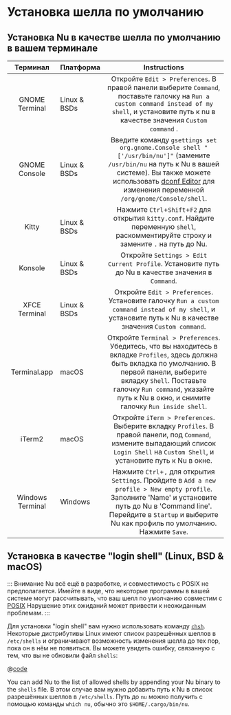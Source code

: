 # Установка шелла по умолчанию

## Установка Nu в качестве шелла по умолчанию в вашем терминале

|     Терминал     | Платформа    |                                                                                                                                Instructions                                                                                                                                |
| :--------------: | ------------ | :------------------------------------------------------------------------------------------------------------------------------------------------------------------------------------------------------------------------------------------------------------------------: |
|  GNOME Terminal  | Linux & BSDs |                                     Откройте `Edit > Preferences`. В правой панели выберите `Command`, поставьте галочку на `Run a custom command instead of my shell`, и установите путь к nu в качестве значения `Custom command` .                                      |
|  GNOME Console   | Linux & BSDs |   Введите команду `gsettings set org.gnome.Console shell "['/usr/bin/nu']"` (замените `/usr/bin/nu` на путь к Nu в вашей системе). Вы также можете использовать [dconf Editor](https://apps.gnome.org/DconfEditor/) для изменения переменной `/org/gnome/Console/shell`.   |
|      Kitty       | Linux & BSDs |                                                                  Нажмите `Ctrl`+`Shift`+`F2` для открытия `kitty.conf`. Найдите переменную `shell`, раскомментируйте строку и замените `.` на путь до Nu.                                                                  |
|     Konsole      | Linux & BSDs |                                                                                     Откройте `Settings > Edit Current Profile`. Установите путь до Nu в качестве значения в `Command`.                                                                                     |
|  XFCE Terminal   | Linux & BSDs |                                                         Откройте `Edit > Preferences`. Установите галочку `Run a custom command instead of my shell`, и установите путь к Nu в качестве значения `Custom command`.                                                         |
|   Terminal.app   | macOS        | Откройте `Terminal > Preferences`. Убедитесь, что вы находитесь в вкладке `Profiles`, здесь должна быть вкладка по умолчанию. В первой панели, выберите вкладку `Shell`. Поставьте галочку `Run command`, указайте путь к Nu в окно, и снимите галочку `Run inside shell`. |
|      iTerm2      | macOS        |                                          Откройте `iTerm > Preferences`. Выберите вкладку `Profiles`. В правой панели, под `Command`, измените выпадающий список `Login Shell` на `Custom Shell`, и установите путь к Nu в окне.                                           |
| Windows Terminal | Windows      |                  Нажмите `Ctrl`+`,` для открытия `Settings`. Пройдите в `Add a new profile > New empty profile`. Заполните 'Name' и установите путь до Nu в 'Command line'. Перейдите в `Startup` и выберите Nu как профиль по умолчанию. Нажмите `Save`.                  |

## Установка в качестве "login shell" (Linux, BSD & macOS)

::: Внимание
Nu всё ещё в разработке, и совместимость с POSIX не предполагается.
Имейте в виде, что некоторые программы в вашей системе могут рассчитывать, что ваш шелл по умолчанию совместим с [POSIX](https://en.wikipedia.org/wiki/POSIX)
Нарушение этих ожиданий может привести к неожиданным проблемам.
:::

Для установки "login shell" вам нужно использовать команду [`chsh`](https://linux.die.net/man/1/chsh).
Некоторые дистрибутивы Linux имеют список разрешённых шеллов в `/etc/shells` и ограничивают возможность изменения шелла до тех пор, пока он в нём не появиться.
Вы можете увидеть ошибку, связанную с тем, что вы не обновили файл `shells`:

@[code](@snippets/installation/chsh_invalid_shell_error.sh)

You can add Nu to the list of allowed shells by appending your Nu binary to the `shells` file.
В этом случае вам нужно добавить путь к Nu в список разрешённых шеллов в `/etc/shells`.
Путь до `nu` можно получить с помощью команды `which nu`, обычно это `$HOME/.cargo/bin/nu`.
